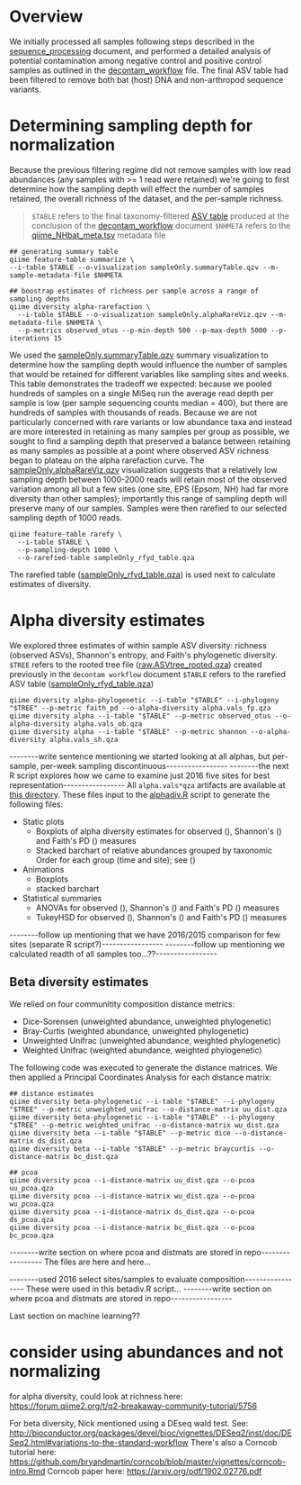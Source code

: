 
# Overview
We initially processed all samples following steps described in the [sequence_processing](https://github.com/devonorourke/nhguano/blob/master/docs/sequence_processing.md) document, and performed a detailed analysis of potential contamination among negative control and positive control samples as outlined in the [decontam_workflow](https://github.com/devonorourke/nhguano/blob/master/docs/decontam_workflow.md) file. The final ASV table had been filtered to remove both bat (host) DNA and non-arthropod sequence variants.

# Determining sampling depth for normalization
Because the previous filtering regime did not remove samples with low read abundances (any samples with >= 1 read were retained) we're going to first determine how the sampling depth will effect the number of samples retained, the overall richness of the dataset, and the per-sample richness.
> `$TABLE` refers to the final taxonomy-filtered [ASV table](https://github.com/devonorourke/nhguano/data/qiime_qza/ASVtable/sampleOnly_arthOnly_table.qza) produced at the conclusion of the [decontam_workflow](https://github.com/devonorourke/nhguano/blob/master/docs/decontam_workflow.md) document
> `$NHMETA` refers to the [qiime_NHbat_meta.tsv](https://github.com/devonorourke/nhguano/data/metadata/qiime_NHbat_meta.tsv) metadata file

```
## generating summary table
qiime feature-table summarize \
--i-table $TABLE --o-visualization sampleOnly.summaryTable.qzv --m-sample-metadata-file $NHMETA

## boostrap estimates of richness per sample across a range of sampling depths
qiime diversity alpha-rarefaction \
  --i-table $TABLE --o-visualization sampleOnly.alphaRareViz.qzv --m-metadata-file $NHMETA \
  --p-metrics observed_otus --p-min-depth 500 --p-max-depth 5000 --p-iterations 15
```

We used the [sampleOnly.summaryTable.qzv](https://github.com/devonorourke/nhguano/data/qiime_qzv/table_sumry/sampleOnly.summaryTable.qzv) summary visualization to determine how the sampling depth would influence the number of samples that would be retained for different variables like sampling sites and weeks. This table demonstrates the tradeoff we expected: because we pooled hundreds of samples on a single MiSeq run the average read depth per sample is low (per sample sequencing counts median = 400), but there are hundreds of samples with thousands of reads. Because we are not particularly concerned with rare variants or low abundance taxa and instead are more interested in retaining as many samples per group as possible, we sought to find a sampling depth that preserved a balance between retaining as many samples as possible at a point where observed ASV richness began to plateau on the alpha rarefaction curve. The [sampleOnly.alphaRareViz.qzv](https://github.com/devonorourke/nhguano/data/qiime_qzv/alpha_viz/sampleOnly.alphaRareViz.qzv) visualization suggests that a relatively low sampling depth between 1000-2000 reads will retain most of the observed variation among all but a few sites (one site, EPS (Epsom, NH) had far more diversity than other samples); importantly this range of sampling depth will preserve many of our samples. Samples were then rarefied to our selected sampling depth of 1000 reads.

```
qiime feature-table rarefy \
  --i-table $TABLE \
  --p-sampling-depth 1000 \
  --o-rarefied-table sampleOnly_rfyd_table.qza
```

The rarefied table ([sampleOnly_rfyd_table.qza](https://github.com/devonorourke/nhguano/data/qiime_qza/ASVtable/sampleOnly_rfyd_table.qza)) is used next to calculate estimates of diversity.

# Alpha diversity estimates

We explored three estimates of within sample ASV diversity: richness (observed ASVs), Shannon's entropy, and Faith's phylogenetic diversity.
`$TREE` refers to the rooted tree file ([raw.ASVtree_rooted.qza](https://github.com/devonorourke/nhguano/data/qiime_qza/trees)) created previously in the `decontam workflow` document
`$TABLE` refers to the rarefied ASV table ([sampleOnly_rfyd_table.qza](https://github.com/devonorourke/nhguano/data/qiime_qza/ASVtable/sampleOnly_rfyd_table.qza))

```
qiime diversity alpha-phylogenetic --i-table "$TABLE" --i-phylogeny "$TREE" --p-metric faith_pd --o-alpha-diversity alpha.vals_fp.qza
qiime diversity alpha --i-table "$TABLE" --p-metric observed_otus --o-alpha-diversity alpha.vals_ob.qza
qiime diversity alpha --i-table "$TABLE" --p-metric shannon --o-alpha-diversity alpha.vals_sh.qza
```

--------write sentence mentioning we started looking at all alphas, but per-sample, per-week sampling discontinuous-----------------
--------the next R script explores how we came to examine just 2016 five sites for best representation-----------------
All `alpha.vals*qza` artifacts are available at [this directory](https://github.com/devonorourke/nhguano/data/qiime_qza/alpha). These files input to the [alphadiv.R](https://github.com/devonorourke/nhguano/scripts/r_scripts/alphadiv.R) script to generate the following files:
- Static plots
  - Boxplots of alpha diversity estimates for observed ([]()), Shannon's ([]()) and Faith's PD ([]()) measures
  - Stacked barchart of relative abundances grouped by taxonomic Order for each group (time and site); see ([]())
- Animations
  - Boxplots
  - stacked barchart
- Statistical summaries
  - ANOVAs for observed ([]()), Shannon's ([]()) and Faith's PD ([]()) measures
  - TukeyHSD for observed ([]()), Shannon's ([]()) and Faith's PD ([]()) measures


--------follow up mentioning that we have 2016/2015 comparison for few sites (separate R script?)-----------------
--------follow up mentioning we calculated readth of all samples too...??-----------------

## Beta diversity estimates

We relied on four communitity composition distance metrics:
- Dice-Sorensen (unweighted abundance, unweighted phylogenetic)  
- Bray-Curtis (weighted abundance, unweighted phylogenetic)  
- Unweighted Unifrac (unweighted abundance, weighted phylogenetic)  
- Weighted Unifrac (weighted abundance, weighted phylogenetic)  

The following code was executed to generate the distance matrices. We then applied a Principal Coordinates Analysis for each distance matrix:  
```
## distance estimates
qiime diversity beta-phylogenetic --i-table "$TABLE" --i-phylogeny "$TREE" --p-metric unweighted_unifrac --o-distance-matrix uu_dist.qza
qiime diversity beta-phylogenetic --i-table "$TABLE" --i-phylogeny "$TREE" --p-metric weighted_unifrac --o-distance-matrix wu_dist.qza
qiime diversity beta --i-table "$TABLE" --p-metric dice --o-distance-matrix ds_dist.qza
qiime diversity beta --i-table "$TABLE" --p-metric braycurtis --o-distance-matrix bc_dist.qza

## pcoa
qiime diversity pcoa --i-distance-matrix uu_dist.qza --o-pcoa uu_pcoa.qza
qiime diversity pcoa --i-distance-matrix wu_dist.qza --o-pcoa wu_pcoa.qza
qiime diversity pcoa --i-distance-matrix ds_dist.qza --o-pcoa ds_pcoa.qza
qiime diversity pcoa --i-distance-matrix bc_dist.qza --o-pcoa bc_pcoa.qza
```

--------write section on where pcoa and distmats are stored in repo-----------------
The files are here and here...

--------used 2016 select sites/samples to evaluate composition-----------------
These were used in this betadiv.R script...
--------write section on where pcoa and distmats are stored in repo-----------------


Last section on machine learning??

# consider using abundances and not normalizing
for alpha diversity, could look at richness here: https://forum.qiime2.org/t/q2-breakaway-community-tutorial/5756

For beta diversity, Nick mentioned using a DEseq wald test. See: http://bioconductor.org/packages/devel/bioc/vignettes/DESeq2/inst/doc/DESeq2.html#variations-to-the-standard-workflow
There's also a Corncob tutorial here: https://github.com/bryandmartin/corncob/blob/master/vignettes/corncob-intro.Rmd
Corncob paper here: https://arxiv.org/pdf/1902.02776.pdf
